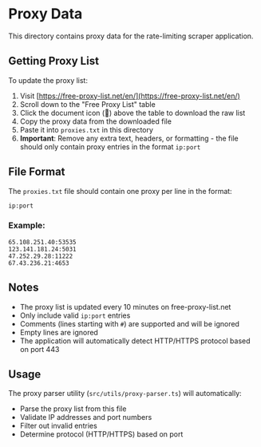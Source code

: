 # Proxy Data

This directory contains proxy data for the rate-limiting scraper application.

## Getting Proxy List

To update the proxy list:

1. Visit [https://free-proxy-list.net/en/](https://free-proxy-list.net/en/)
2. Scroll down to the "Free Proxy List" table
3. Click the document icon (📄) above the table to download the raw list
4. Copy the proxy data from the downloaded file
5. Paste it into `proxies.txt` in this directory
6. **Important**: Remove any extra text, headers, or formatting - the file should only contain proxy entries in the format `ip:port`

## File Format

The `proxies.txt` file should contain one proxy per line in the format:

```
ip:port
```

### Example:

```
65.108.251.40:53535
123.141.181.24:5031
47.252.29.28:11222
67.43.236.21:4653
```

## Notes

- The proxy list is updated every 10 minutes on free-proxy-list.net
- Only include valid `ip:port` entries
- Comments (lines starting with `#`) are supported and will be ignored
- Empty lines are ignored
- The application will automatically detect HTTP/HTTPS protocol based on port 443

## Usage

The proxy parser utility (`src/utils/proxy-parser.ts`) will automatically:

- Parse the proxy list from this file
- Validate IP addresses and port numbers
- Filter out invalid entries
- Determine protocol (HTTP/HTTPS) based on port
